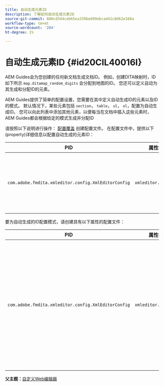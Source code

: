 ```yaml
---
title: 自动生成元素ID
description: 了解如何自动生成元素ID
source-git-commit: 880cd344ceb65ea339be699ebcad41c0d62e168a
workflow-type: tm+mt
source-wordcount: '284'
ht-degree: 1%

---
```


# 自动生成元素ID {#id20CIL40016I}

AEM Guides会为您创建的任何新文档生成文档ID。 例如，创建DITA映射时，ID如下所示 `map.ditamap_random_digits` 会分配到地图的ID。 您还可以定义自动为其生成和分配ID的元素。

AEM Guides提供了简单的配置设置，您需要在其中定义自动生成ID的元素以及ID的模式。 默认情况下，某些元素包括 `section`， `table`， `ul`， `ol`，配置为自动生成ID。 您可以向此列表中添加其他元素，以便每当在文档中插入这些元素时，AEM Guides都会根据给定的模式生成并分配ID

请按照以下说明进行操作： [配置覆盖](download-install-additional-config-override.md#) 创建配置文件。 在配置文件中，提供以下\(property\)详细信息以配置自动生成的元素ID：

| PID | 属性键 | 属性值 |
|---|------------|--------------|
| `com.adobe.fmdita.xmleditor.config.XmlEditorConfig` | `xmleditor.classes` | 指定以逗号分隔的元素列表。 <br> **默认值**： `"topic, section, table, simpletable, fig, image, ul, ol"` |

要为自动生成的ID配置模式，请创建具有以下属性的配置文件：

| PID | 属性键 | 属性值 |
|---|------------|--------------|
| `com.adobe.fmdita.xmleditor.config.XmlEditorConfig` | `xmleditor.pattern` | 此字段的默认值设置为 `${elementName}_${id}`. 此 `${elementName}` 值将替换为元素的名称。 此 `${id}` 变量会为元素生成序列号。 例如，如果指定段落元素具有自动生成的ID，则主题或文档中的第一个段落将获得p\_1等ID，下一个段落将获得p\_2等。 但是，在另一个文档中，ID生成过程将重新启动。 这意味着，在另一个文档中，可以将p\_1和p\_2等ID分配给段落元素。 **默认值**： ``${elementName}_${id}`` |

**父主题：**[&#x200B;自定义Web编辑器](conf-web-editor.md)
